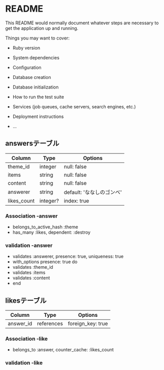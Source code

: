 # README

This README would normally document whatever steps are necessary to get the
application up and running.

Things you may want to cover:

* Ruby version

* System dependencies

* Configuration

* Database creation

* Database initialization

* How to run the test suite

* Services (job queues, cache servers, search engines, etc.)

* Deployment instructions

* ...

## answersテーブル

|Column|Type|Options|
|------|----|-------|
|theme_id|integer|null: false|
|items|string|null: false|
|content|string|null: false|
|answerer|string|default: 'ななしのゴンベ'|
|likes_count|integer?|index: true|

### Association -answer
- belongs_to_active_hash :theme
- has_many :likes, dependent: :destroy

### validation -answer
- validates :answerer, presence: true, uniqueness: true
- with_options presence: true do
-   validates :theme_id
-   validates :items
-   validates :content
- end



## likesテーブル

|Column|Type|Options|
|------|----|-------|
|answer_id|references|foreign_key: true|

### Association -like
- belongs_to :answer, counter_cache: :likes_count

### validation -like